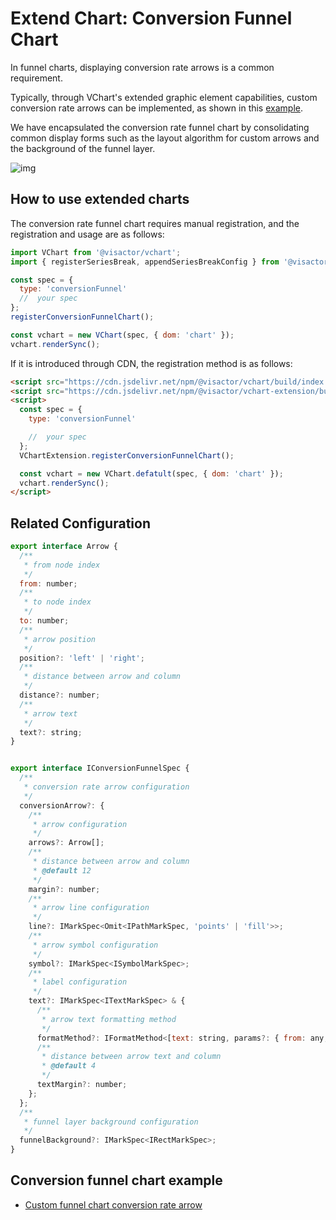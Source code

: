 # Extend Chart: Conversion Funnel Chart

In funnel charts, displaying conversion rate arrows is a common requirement.

Typically, through VChart's extended graphic element capabilities, custom conversion rate arrows can be implemented, as shown in this [example](/vchart/demo/funnel-chart/funnel-custom-annotation).

We have encapsulated the conversion rate funnel chart by consolidating common display forms such as the layout algorithm for custom arrows and the background of the funnel layer.

![img](/vchart/guide/extension/conversion-funnel.png)

## How to use extended charts

The conversion rate funnel chart requires manual registration, and the registration and usage are as follows:

```js
import VChart from '@visactor/vchart';
import { registerSeriesBreak, appendSeriesBreakConfig } from '@visactor/vchart-extension';

const spec = {
  type: 'conversionFunnel'
  //  your spec
};
registerConversionFunnelChart();

const vchart = new VChart(spec, { dom: 'chart' });
vchart.renderSync();
```

If it is introduced through CDN, the registration method is as follows:

```html
<script src="https://cdn.jsdelivr.net/npm/@visactor/vchart/build/index.min.js"></script>
<script src="https://cdn.jsdelivr.net/npm/@visactor/vchart-extension/build/index.min.js"></script>
<script>
  const spec = {
    type: 'conversionFunnel'

    //  your spec
  };
  VChartExtension.registerConversionFunnelChart();

  const vchart = new VChart.defatult(spec, { dom: 'chart' });
  vchart.renderSync();
</script>
```

## Related Configuration

```js
export interface Arrow {
  /**
   * from node index
   */
  from: number;
  /**
   * to node index
   */
  to: number;
  /**
   * arrow position
   */
  position?: 'left' | 'right';
  /**
   * distance between arrow and column
   */
  distance?: number;
  /**
   * arrow text
   */
  text?: string;
}


export interface IConversionFunnelSpec {
  /**
   * conversion rate arrow configuration
   */
  conversionArrow?: {
    /**
     * arrow configuration
     */
    arrows?: Arrow[];
    /**
     * distance between arrow and column
     * @default 12
     */
    margin?: number;
    /**
     * arrow line configuration
     */
    line?: IMarkSpec<Omit<IPathMarkSpec, 'points' | 'fill'>>;
    /**
     * arrow symbol configuration
     */
    symbol?: IMarkSpec<ISymbolMarkSpec>;
    /**
     * label configuration
     */
    text?: IMarkSpec<ITextMarkSpec> & {
      /**
       * arrow text formatting method
       */
      formatMethod?: IFormatMethod<[text: string, params?: { from: any; to: any; arrow: Arrow }]>;
      /**
       * distance between arrow text and column
       * @default 4
       */
      textMargin?: number;
    };
  };
  /**
   * funnel layer background configuration
   */
  funnelBackground?: IMarkSpec<IRectMarkSpec>;
}
```

## Conversion funnel chart example

- [Custom funnel chart conversion rate arrow](/vchart/demo/funnel-chart/conversion-funnel)
